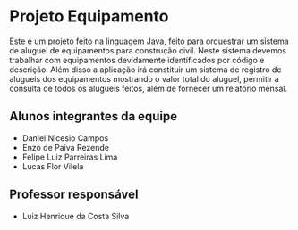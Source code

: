 # Projeto Equipamento
Este é um projeto feito na linguagem Java, feito para orquestrar um sistema de aluguel de equipamentos para construção civil. Neste sistema devemos trabalhar com equipamentos devidamente identificados por código e descrição. Além disso a aplicação irá constituir um sistema de registro de alugueis dos equipamentos mostrando o valor total do aluguel, permitir a consulta de todos os alugueis feitos, além de fornecer um relatório mensal.


## Alunos integrantes da equipe

* Daniel Nicesio Campos
* Enzo de Paiva Rezende
* Felipe Luiz Parreiras Lima
* Lucas Flor Vilela

## Professor responsável 

* Luiz Henrique da Costa Silva

